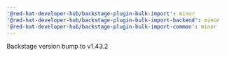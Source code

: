 ```yaml
---
'@red-hat-developer-hub/backstage-plugin-bulk-import': minor
'@red-hat-developer-hub/backstage-plugin-bulk-import-backend': minor
'@red-hat-developer-hub/backstage-plugin-bulk-import-common': minor
---
```


Backstage version bump to v1.43.2
